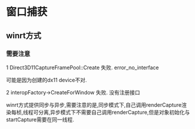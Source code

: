 # 窗口捕获

## winrt方式

### 需要注意

1 Direct3D11CaptureFramePool::Create 失败. error_no_interface

可能是因为创建的dx11 device不对.

2 interopFactory->CreateForWindow 失败. 没有注册接口

winrt方式提供同步与异步,需要注意的是,同步模式下,自己调用renderCapture渲染每桢,线程可分离,异步模式下不需要自己调用renderCapture,但是对象初始化与startCapture需要在同一线程.
